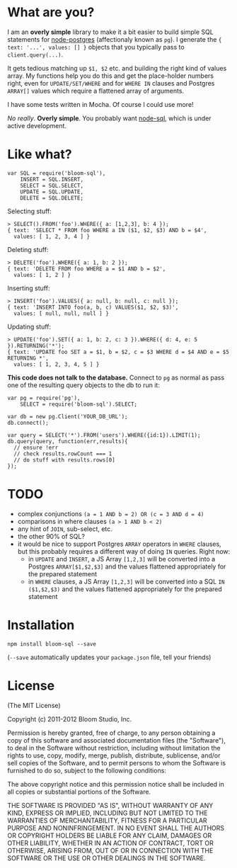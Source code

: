 # What are you?

I am an __overly simple__ library to make it a bit easier to build simple SQL statements for [node-postgres](https://github.com/brianc/node-postgres/) (affectionaly known as `pg`). I generate the `{ text: '...', values: [] }` objects that you typically pass to `client.query(...)`.

It gets tedious matching up `$1, $2` etc. and building the right kind of values array. My functions help you do this and get the place-holder numbers right, even for `UPDATE/SET/WHERE` and for `WHERE IN` clauses and Postgres `ARRAY[]` values which require a flattened array of arguments.

I have some tests written in Mocha. Of course I could use more!

_No really_. __Overly simple__. You probably want [node-sql](https://github.com/brianc/node-sql), which is under active development.

# Like what?

```
var SQL = require('bloom-sql'),
    INSERT = SQL.INSERT,
    SELECT = SQL.SELECT,
    UPDATE = SQL.UPDATE,
    DELETE = SQL.DELETE;
```

Selecting stuff:

```
> SELECT().FROM('foo').WHERE({ a: [1,2,3], b: 4 });
{ text: 'SELECT * FROM foo WHERE a IN ($1, $2, $3) AND b = $4',
  values: [ 1, 2, 3, 4 ] }
```

Deleting stuff:

```
> DELETE('foo').WHERE({ a: 1, b: 2 });
{ text: 'DELETE FROM foo WHERE a = $1 AND b = $2',
  values: [ 1, 2 ] }
```

Inserting stuff:

```
> INSERT('foo').VALUES({ a: null, b: null, c: null });
{ text: 'INSERT INTO foo(a, b, c) VALUES($1, $2, $3)',
  values: [ null, null, null ] }
```

Updating stuff:

```
> UPDATE('foo').SET({ a: 1, b: 2, c: 3 }).WHERE({ d: 4, e: 5 }).RETURNING('*');
{ text: 'UPDATE foo SET a = $1, b = $2, c = $3 WHERE d = $4 AND e = $5 RETURNING *',
  values: [ 1, 2, 3, 4, 5 ] }
```

__This code does not talk to the database.__ Connect to `pg` as normal as pass one of the resulting query objects to the db to run it:

```
var pg = require('pg'),
    SELECT = require('bloom-sql').SELECT;

var db = new pg.Client('YOUR_DB_URL');
db.connect();

var query = SELECT('*').FROM('users').WHERE({id:1}).LIMIT(1);
db.query(query, function(err,results){
  // ensure !err
  // check results.rowCount === 1 
  // do stuff with results.rows[0]
});
```

# TODO

 * complex conjunctions `(a = 1 AND b = 2) OR (c = 3 AND d = 4)`
 * comparisons in where clauses `(a > 1 AND b < 2)`
 * any hint of `JOIN`, sub-select, etc.
 * the other 90% of SQL?
 * it would be nice to support Postgres `ARRAY` operators in `WHERE` clauses, but this probably requires a different way of doing `IN` queries. Right now:
   * in `UPDATE` and `INSERT`, a JS Array `[1,2,3]` will be converted into a Postgres `ARRAY[$1,$2,$3]` and the values flattened appropriately for the prepared statement
   * in `WHERE` clauses, a JS Array `[1,2,3]` will be converted into a SQL `IN ($1,$2,$3)` and  the values flattened appropriately for the prepared statement

# Installation

`npm install bloom-sql --save`

(`--save` automatically updates your `package.json` file, tell your friends)


# License

(The MIT License)

Copyright (c) 2011-2012 Bloom Studio, Inc.

Permission is hereby granted, free of charge, to any person obtaining a copy
of this software and associated documentation files (the "Software"), to deal
in the Software without restriction, including without limitation the rights
to use, copy, modify, merge, publish, distribute, sublicense, and/or sell
copies of the Software, and to permit persons to whom the Software is
furnished to do so, subject to the following conditions:

The above copyright notice and this permission notice shall be included in
all copies or substantial portions of the Software.

THE SOFTWARE IS PROVIDED "AS IS", WITHOUT WARRANTY OF ANY KIND, EXPRESS OR
IMPLIED, INCLUDING BUT NOT LIMITED TO THE WARRANTIES OF MERCHANTABILITY,
FITNESS FOR A PARTICULAR PURPOSE AND NONINFRINGEMENT. IN NO EVENT SHALL THE
AUTHORS OR COPYRIGHT HOLDERS BE LIABLE FOR ANY CLAIM, DAMAGES OR OTHER
LIABILITY, WHETHER IN AN ACTION OF CONTRACT, TORT OR OTHERWISE, ARISING FROM,
OUT OF OR IN CONNECTION WITH THE SOFTWARE OR THE USE OR OTHER DEALINGS IN
THE SOFTWARE.
